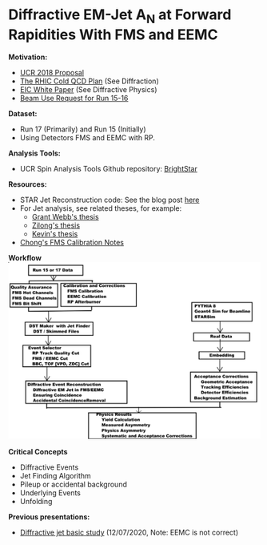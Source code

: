Diffractive EM-Jet A<sub>N</sub> at Forward Rapidities With FMS and EEMC
=====================================================================

**Motivation:**
- [UCR 2018 Proposal](https://drive.google.com/drive/folders/1X9isx8UUJv5uCBU-iLMtw54VqaNt92zA)
- [The RHIC Cold QCD Plan](https://arxiv.org/pdf/1602.03922.pdf) (See Diffraction) 
- [EIC White Paper](https://arxiv.org/pdf/1212.1701.pdf) (See Diffractive Physics)
- [Beam Use Request for Run 15-16]()


**Dataset:**
- Run 17 (Primarily) and Run 15 (Initially)
- Using Detectors FMS and EEMC with RP.

**Analysis Tools:**
- UCR Spin Analysis Tools Github repository: [BrightStar](https://github.com/latifkabir/BrightSTAR)

**Resources:**
- STAR Jet Reconstruction code: See the blog post [here](https://drupal.star.bnl.gov/STAR/blog/gdwebb/running-jet-code) 
- For Jet analysis, see related theses, for example:
  - [Grant Webb's thesis](https://drupal.star.bnl.gov/STAR/files/main_2.pdf) 
  - [Zilong's thesis](https://drupal.star.bnl.gov/STAR/system/files/Zilong_Chang_TAMU_Thesis.pdf)
  - [Kevin's thesis](https://drupal.star.bnl.gov/STAR/files/KevinAdkinsThesis_Final.pdf)
- [Chong's FMS Calibration Notes](https://drupal.star.bnl.gov/STAR/starnotes/private/psn0735)


**Workflow**
![](Analysis_Workflow_EMjet_AN.jpg)

**Critical Concepts**

- Diffractive Events
- Jet Finding Algorithm
- Pileup or accidental background
- Underlying Events
- Unfolding

**Previous presentations:**

- [Diffractive jet basic study](https://drive.google.com/file/d/1FAP7NyflAx0lDKqFWk_NFi8_L_M2mF3h/view?usp=sharing) (12/07/2020, Note: EEMC is not correct)


